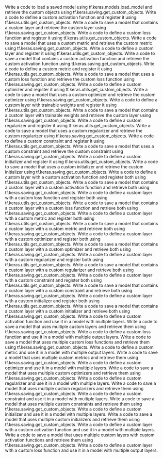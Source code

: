 Write a code to load a saved model using tf.keras.models.load_model and retrieve the custom objects using tf.keras.saving.get_custom_objects.
Write a code to define a custom activation function and register it using tf.keras.utils.get_custom_objects.
Write a code to save a model that contains a custom layer and retrieve the custom layer using tf.keras.saving.get_custom_objects.
Write a code to define a custom loss function and register it using tf.keras.utils.get_custom_objects.
Write a code to save a model that uses a custom metric and retrieve the custom metric using tf.keras.saving.get_custom_objects.
Write a code to define a custom layer and register it using tf.keras.utils.get_custom_objects.
Write a code to save a model that contains a custom activation function and retrieve the custom activation function using tf.keras.saving.get_custom_objects.
Write a code to define a custom metric and register it using tf.keras.utils.get_custom_objects.
Write a code to save a model that uses a custom loss function and retrieve the custom loss function using tf.keras.saving.get_custom_objects.
Write a code to define a custom optimizer and register it using tf.keras.utils.get_custom_objects.
Write a code to save a model that uses a custom optimizer and retrieve the custom optimizer using tf.keras.saving.get_custom_objects.
Write a code to define a custom layer with trainable weights and register it using tf.keras.utils.get_custom_objects.
Write a code to save a model that contains a custom layer with trainable weights and retrieve the custom layer using tf.keras.saving.get_custom_objects.
Write a code to define a custom regularizer and register it using tf.keras.utils.get_custom_objects.
Write a code to save a model that uses a custom regularizer and retrieve the custom regularizer using tf.keras.saving.get_custom_objects.
Write a code to define a custom constraint and register it using tf.keras.utils.get_custom_objects.
Write a code to save a model that uses a custom constraint and retrieve the custom constraint using tf.keras.saving.get_custom_objects.
Write a code to define a custom initializer and register it using tf.keras.utils.get_custom_objects.
Write a code to save a model that uses a custom initializer and retrieve the custom initializer using tf.keras.saving.get_custom_objects.
Write a code to define a custom layer with a custom activation function and register both using tf.keras.utils.get_custom_objects.
Write a code to save a model that contains a custom layer with a custom activation function and retrieve both using tf.keras.saving.get_custom_objects.
Write a code to define a custom layer with a custom loss function and register both using tf.keras.utils.get_custom_objects.
Write a code to save a model that contains a custom layer with a custom loss function and retrieve both using tf.keras.saving.get_custom_objects.
Write a code to define a custom layer with a custom metric and register both using tf.keras.utils.get_custom_objects.
Write a code to save a model that contains a custom layer with a custom metric and retrieve both using tf.keras.saving.get_custom_objects.
Write a code to define a custom layer with a custom optimizer and register both using tf.keras.utils.get_custom_objects.
Write a code to save a model that contains a custom layer with a custom optimizer and retrieve both using tf.keras.saving.get_custom_objects.
Write a code to define a custom layer with a custom regularizer and register both using tf.keras.utils.get_custom_objects.
Write a code to save a model that contains a custom layer with a custom regularizer and retrieve both using tf.keras.saving.get_custom_objects.
Write a code to define a custom layer with a custom constraint and register both using tf.keras.utils.get_custom_objects.
Write a code to save a model that contains a custom layer with a custom constraint and retrieve both using tf.keras.saving.get_custom_objects.
Write a code to define a custom layer with a custom initializer and register both using tf.keras.utils.get_custom_objects.
Write a code to save a model that contains a custom layer with a custom initializer and retrieve both using tf.keras.saving.get_custom_objects.
Write a code to define a custom activation function and use it in a model with multiple layers.
Write a code to save a model that uses multiple custom layers and retrieve them using tf.keras.saving.get_custom_objects.
Write a code to define a custom loss function and use it in a model with multiple output layers.
Write a code to save a model that uses multiple custom loss functions and retrieve them using tf.keras.saving.get_custom_objects.
Write a code to define a custom metric and use it in a model with multiple output layers.
Write a code to save a model that uses multiple custom metrics and retrieve them using tf.keras.saving.get_custom_objects.
Write a code to define a custom optimizer and use it in a model with multiple layers.
Write a code to save a model that uses multiple custom optimizers and retrieve them using tf.keras.saving.get_custom_objects.
Write a code to define a custom regularizer and use it in a model with multiple layers.
Write a code to save a model that uses multiple custom regularizers and retrieve them using tf.keras.saving.get_custom_objects.
Write a code to define a custom constraint and use it in a model with multiple layers.
Write a code to save a model that uses multiple custom constraints and retrieve them using tf.keras.saving.get_custom_objects.
Write a code to define a custom initializer and use it in a model with multiple layers.
Write a code to save a model that uses multiple custom initializers and retrieve them using tf.keras.saving.get_custom_objects.
Write a code to define a custom layer with a custom activation function and use it in a model with multiple layers.
Write a code to save a model that uses multiple custom layers with custom activation functions and retrieve them using tf.keras.saving.get_custom_objects.
Write a code to define a custom layer with a custom loss function and use it in a model with multiple output layers.
